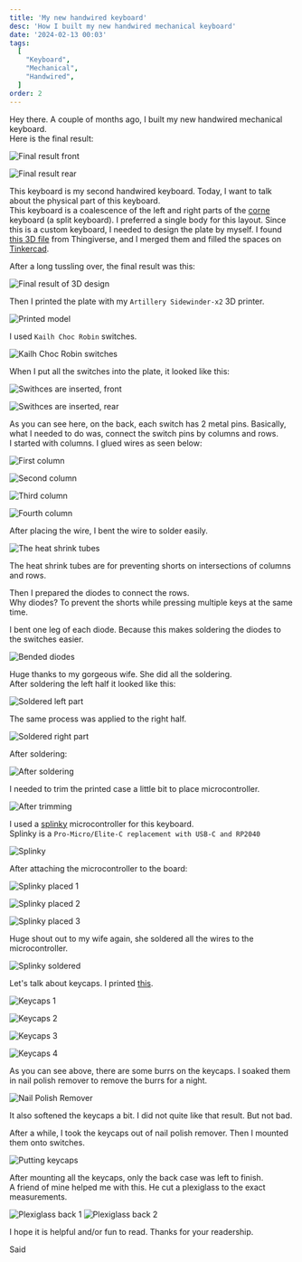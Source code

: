 ```yaml
---
title: 'My new handwired keyboard'
desc: 'How I built my new handwired mechanical keyboard'
date: '2024-02-13 00:03'
tags:
  [
    "Keyboard",
    "Mechanical",
    "Handwired",
  ]
order: 2
---
```



Hey there. 
A couple of months ago, I built my new handwired mechanical keyboard.  
Here is the final result:

![Final result front](/assets/handwired-keyboard/f1.jpg)

![Final result rear](/assets/handwired-keyboard/f2.jpg)

This keyboard is my second handwired keyboard. Today, I want to talk about the physical part of this keyboard.  
This keyboard is a coalescence of the left and right parts of the [corne](https://github.com/foostan/crkbd) keyboard (a split keyboard). I preferred a single body for this layout. Since this is a custom keyboard, I needed to design the plate by myself. I found [this 3D file](https://www.thingiverse.com/thing:4911460) from Thingiverse, and I merged them and filled the spaces on [Tinkercad](https://www.tinkercad.com/).  

After a long tussling over, the final result was this:  

![Final result of 3D design](/assets/handwired-keyboard/1.jpg)

Then I printed the plate with my `Artillery Sidewinder-x2` 3D printer.

![Printed model](/assets/handwired-keyboard/2.jpg)

I used `Kailh Choc Robin` switches.  

![Kailh Choc Robin switches](/assets/handwired-keyboard/robin.jpg)

When I put all the switches into the plate, it looked like this: 

![Swithces are inserted, front](/assets/handwired-keyboard/3.jpg)

![Swithces are inserted, rear](/assets/handwired-keyboard/4.jpg)

As you can see here, on the back, each switch has 2 metal pins. Basically, what I needed to do was, connect the switch pins by columns and rows.  
I started with columns. I glued wires as seen below:

![First column](/assets/handwired-keyboard/5.jpg)

![Second column](/assets/handwired-keyboard/6.jpg)

![Third column](/assets/handwired-keyboard/7.jpg)

![Fourth column](/assets/handwired-keyboard/8.jpg)

After placing the wire, I bent the wire to solder easily.  

![The heat shrink tubes](/assets/handwired-keyboard/9.jpg)

The heat shrink tubes are for preventing shorts on intersections of columns and rows.

Then I prepared the diodes to connect the rows.  
Why diodes? To prevent the shorts while pressing multiple keys at the same time.  

I bent one leg of each diode. Because this makes soldering the diodes to the switches easier.

![Bended diodes](/assets/handwired-keyboard/10.jpg)

Huge thanks to my gorgeous wife. She did all the soldering.  
After soldering the left half it looked like this: 

![Soldered left part](/assets/handwired-keyboard/11.jpg)

The same process was applied to the right half.  

![Soldered right part](/assets/handwired-keyboard/12.jpg)

After soldering:  

![After soldering](/assets/handwired-keyboard/13.jpg)

I needed to trim the printed case a little bit to place microcontroller.

![After trimming](/assets/handwired-keyboard/14.jpg)

I used a [splinky](https://github.com/plut0nium/0xB2) microcontroller for this keyboard.  
Splinky is a `Pro-Micro/Elite-C replacement with USB-C and RP2040`

![Splinky](/assets/handwired-keyboard/15.jpg)

After attaching the microcontroller to the board: 

![Splinky placed 1](/assets/handwired-keyboard/16.jpg)

![Splinky placed 2](/assets/handwired-keyboard/17.jpg)

![Splinky placed 3](/assets/handwired-keyboard/18.jpg)

Huge shout out to my wife again, she soldered all the wires to the microcontroller. 

![Splinky soldered](/assets/handwired-keyboard/19.jpg)

Let's talk about keycaps. I printed [this](https://www.printables.com/model/640140-mbk-choc-low-profile-keycaps).  

![Keycaps 1](/assets/handwired-keyboard/20.jpg)

![Keycaps 2](/assets/handwired-keyboard/21.jpg)

![Keycaps 3](/assets/handwired-keyboard/22.jpg)

![Keycaps 4](/assets/handwired-keyboard/23.jpg)

As you can see above, there are some burrs on the keycaps. I soaked them in nail polish remover to remove the burrs for a night.

![Nail Polish Remover](/assets/handwired-keyboard/24.jpg)

It also softened the keycaps a bit. I did not quite like that result. But not bad.

After a while, I took the keycaps out of nail polish remover. Then I mounted them onto switches.

![Putting keycaps](/assets/handwired-keyboard/25.jpg)

After mounting all the keycaps, only the back case was left to finish.  
A friend of mine helped me with this. He cut a plexiglass to the exact measurements. 

![Plexiglass back 1](/assets/handwired-keyboard/26.jpg)
![Plexiglass back 2](/assets/handwired-keyboard/27.jpg)

I hope it is helpful and/or fun to read. Thanks for your readership. 

Said